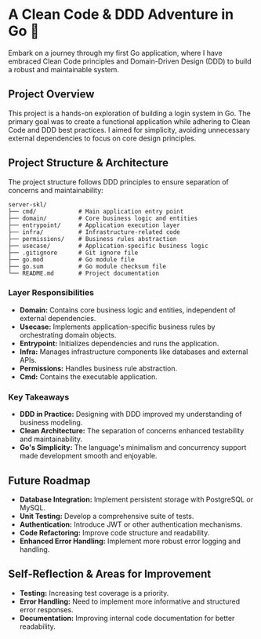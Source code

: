 # A Clean Code & DDD Adventure in Go 🚀

Embark on a journey through my first Go application, where I have embraced Clean Code principles and Domain-Driven Design (DDD) to build a robust and maintainable system.

## Project Overview

This project is a hands-on exploration of building a login system in Go. The primary goal was to create a functional application while adhering to Clean Code and DDD best practices. I aimed for simplicity, avoiding unnecessary external dependencies to focus on core design principles.

## Project Structure & Architecture

The project structure follows DDD principles to ensure separation of concerns and maintainability:

```
server-skl/
├── cmd/            # Main application entry point
├── domain/         # Core business logic and entities
├── entrypoint/     # Application execution layer
├── infra/          # Infrastructure-related code
├── permissions/    # Business rules abstraction
├── usecase/        # Application-specific business logic
├── .gitignore      # Git ignore file
├── go.mod          # Go module file
├── go.sum          # Go module checksum file
└── README.md       # Project documentation
```

### Layer Responsibilities

- **Domain:** Contains core business logic and entities, independent of external dependencies.
- **Usecase:** Implements application-specific business rules by orchestrating domain objects.
- **Entrypoint:** Initializes dependencies and runs the application.
- **Infra:** Manages infrastructure components like databases and external APIs.
- **Permissions:** Handles business rule abstraction.
- **Cmd:** Contains the executable application.


### Key Takeaways

- **DDD in Practice:** Designing with DDD improved my understanding of business modeling.
- **Clean Architecture:** The separation of concerns enhanced testability and maintainability.
- **Go's Simplicity:** The language's minimalism and concurrency support made development smooth and enjoyable.


## Future Roadmap

- **Database Integration:** Implement persistent storage with PostgreSQL or MySQL.
- **Unit Testing:** Develop a comprehensive suite of tests.
- **Authentication:** Introduce JWT or other authentication mechanisms.
- **Code Refactoring:** Improve code structure and readability.
- **Enhanced Error Handling:** Implement more robust error logging and handling.

## Self-Reflection & Areas for Improvement

- **Testing:** Increasing test coverage is a priority.
- **Error Handling:** Need to implement more informative and structured error responses.
- **Documentation:** Improving internal code documentation for better readability.
